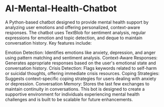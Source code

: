 # AI-Mental-Health-Chatbot

A Python-based chatbot designed to provide mental health support by analyzing user emotions and offering personalized, context-aware responses. The chatbot uses TextBlob for sentiment analysis, regular expressions for emotion and topic detection, and deque to maintain conversation history. Key features include:

Emotion Detection: Identifies emotions like anxiety, depression, and anger using pattern matching and sentiment analysis.
Context-Aware Responses: Generates appropriate responses based on the user's emotional state and conversation history.
Crisis Detection: Flags keywords related to self-harm or suicidal thoughts, offering immediate crisis resources.
Coping Strategies: Suggests context-specific coping strategies for users dealing with anxiety or depression.
Conversation Memory: Stores the last few exchanges to maintain continuity in conversations.
This bot is designed to create a supportive environment for individuals experiencing mental health challenges and is built to be scalable for future enhancements.
